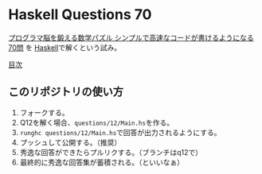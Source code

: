 # Haskell Questions 70

[プログラマ脳を鍛える数学パズル シンプルで高速なコードが書けるようになる70問](http://www.shoeisha.co.jp/book/detail/9784798142456)
を
[Haskell](https://www.haskell.org/)で解くという試み。

[目次](https://github.com/remotehs/hq70/wiki)

## このリポジトリの使い方

1. フォークする。
2. Q12を解く場合、`questions/12/Main.hs`を作る。
3. `runghc questions/12/Main.hs`で回答が出力されるようにする。
4. プッシュして公開する。（推奨）
5. 秀逸な回答ができたらプルリクする。（ブランチはq12で）
6. 最終的に秀逸な回答集が蓄積される。（といいなぁ）
